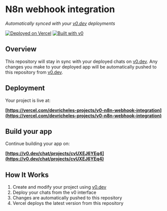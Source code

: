 # N8n webhook integration

*Automatically synced with your [v0.dev](https://v0.dev) deployments*

[![Deployed on Vercel](https://img.shields.io/badge/Deployed%20on-Vercel-black?style=for-the-badge&logo=vercel)](https://vercel.com/devricheles-projects/v0-n8n-webhook-integration)
[![Built with v0](https://img.shields.io/badge/Built%20with-v0.dev-black?style=for-the-badge)](https://v0.dev/chat/projects/cvUXEJ6YEq4)

## Overview

This repository will stay in sync with your deployed chats on [v0.dev](https://v0.dev).
Any changes you make to your deployed app will be automatically pushed to this repository from [v0.dev](https://v0.dev).

## Deployment

Your project is live at:

**[https://vercel.com/devricheles-projects/v0-n8n-webhook-integration](https://vercel.com/devricheles-projects/v0-n8n-webhook-integration)**

## Build your app

Continue building your app on:

**[https://v0.dev/chat/projects/cvUXEJ6YEq4](https://v0.dev/chat/projects/cvUXEJ6YEq4)**

## How It Works

1. Create and modify your project using [v0.dev](https://v0.dev)
2. Deploy your chats from the v0 interface
3. Changes are automatically pushed to this repository
4. Vercel deploys the latest version from this repository
